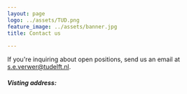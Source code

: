 ```yaml
---
layout: page
logo: ../assets/TUD.png
feature_image: ../assets/banner.jpg
title: Contact us
  
---
```


If you're inquiring about open positions, send us an email at <s.e.verwer@tudelft.nl>.

##### Visting address: 

